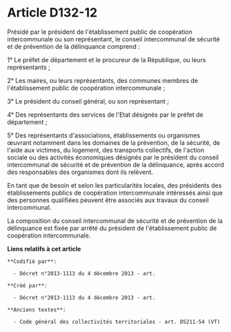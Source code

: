 # Article D132-12

Présidé par le président de l'établissement public de coopération intercommunale ou son représentant, le conseil
intercommunal de sécurité et de prévention de la délinquance comprend :

1° Le préfet de département et le procureur de la République, ou leurs représentants ;

2° Les maires, ou leurs représentants, des communes membres de l'établissement public de coopération intercommunale ;

3° Le président du conseil général, ou son représentant ;

4° Des représentants des services de l'Etat désignés par le préfet de département ;

5° Des représentants d'associations, établissements ou organismes œuvrant notamment dans les domaines de la prévention, de la
sécurité, de l'aide aux victimes, du logement, des transports collectifs, de l'action sociale ou des activités économiques
désignés par le président du conseil intercommunal de sécurité et de prévention de la délinquance, après accord des
responsables des organismes dont ils relèvent.

En tant que de besoin et selon les particularités locales, des présidents des établissements publics de coopération
intercommunale intéressés ainsi que des personnes qualifiées peuvent être associés aux travaux du conseil intercommunal.

La composition du conseil intercommunal de sécurité et de prévention de la délinquance est fixée par arrêté du président de
l'établissement public de coopération intercommunale.

**Liens relatifs à cet article**

	**Codifié par**:

	  - Décret n°2013-1113 du 4 décembre 2013 - art.

	**Créé par**:

	  - Décret n°2013-1113 du 4 décembre 2013 - art.

	**Anciens textes**:

	  - Code général des collectivités territoriales - art. D5211-54 (VT)
